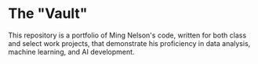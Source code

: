 # The "Vault"

This repository is a portfolio of Ming Nelson's code, written for both class and select work projects, that demonstrate his proficiency in data analysis, machine learning, and AI development.
